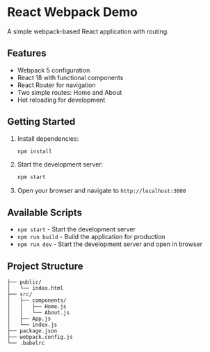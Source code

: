 # React Webpack Demo

A simple webpack-based React application with routing.

## Features

- Webpack 5 configuration
- React 18 with functional components
- React Router for navigation
- Two simple routes: Home and About
- Hot reloading for development

## Getting Started

1. Install dependencies:
   ```bash
   npm install
   ```

2. Start the development server:
   ```bash
   npm start
   ```

3. Open your browser and navigate to `http://localhost:3000`

## Available Scripts

- `npm start` - Start the development server
- `npm run build` - Build the application for production
- `npm run dev` - Start the development server and open in browser

## Project Structure

```
├── public/
│   └── index.html
├── src/
│   ├── components/
│   │   ├── Home.js
│   │   └── About.js
│   ├── App.js
│   └── index.js
├── package.json
├── webpack.config.js
└── .babelrc
``` 